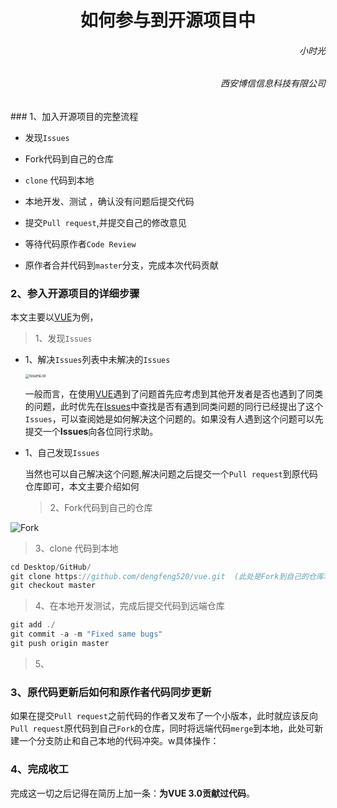 <h1><center>如何参与到开源项目中</center></h1>
<h6 align='right'>小时光</h6>
<h6  align='right'>西安博信信息科技有限公司</h6> 
### 1、加入开源项目的完整流程

* 发现`Issues`

* Fork代码到自己的仓库

* `clone` 代码到本地

* 本地开发、测试 ，确认没有问题后提交代码

* 提交`Pull request`,并提交自己的修改意见

* 等待代码原作者`Code Review`

* 原作者合并代码到`master`分支，完成本次代码贡献

  

### 2、参入开源项目的详细步骤

本文主要以[VUE](https://github.com/vuejs/vue)为例，

> 1、发现`Issues`

* 1、解决`Issues`列表中未解决的`Issues`

  

  <img src="/Users/boxinkeji/Desktop/MyBlocks/xiaoshiguangBlog/OpenSource/IssuesList.png" alt="IssuesList" style="zoom:40%;" />

  一般而言，在使用[VUE](https://github.com/vuejs/vue)遇到了问题首先应考虑到其他开发者是否也遇到了同类的问题，此时优先在[Issues](https://github.com/vuejs/vue/issues)中查找是否有遇到同类问题的同行已经提出了这个`Issues`，可以查阅她是如何解决这个问题的。如果没有人遇到这个问题可以先提交一个**Issues**向各位同行求助。

* 1、自己发现`Issues`

  当然也可以自己解决这个问题,解决问题之后提交一个`Pull request`到原代码仓库即可，本文主要介绍如何

  > 2、Fork代码到自己的仓库

![Fork](/Users/boxinkeji/Desktop/MyBlocks/xiaoshiguangBlog/OpenSource/Fork.png)

> 3、clone 代码到本地

```swift
cd Desktop/GitHub/
git clone https://github.com/dengfeng520/vue.git  (此处是Fork到自己的仓库地址)
git checkout master
```

> 4、在本地开发测试，完成后提交代码到远端仓库

```swift
git add ./  
git commit -a -m "Fixed same bugs"
git push origin master
```

> 5、



### 3、原代码更新后如何和原作者代码同步更新

如果在提交`Pull request`之前代码的作者又发布了一个小版本，此时就应该反向`Pull request`原代码到自己`Fork`的仓库，同时将远端代码`merge`到本地，此处可新建一个分支防止和自己本地的代码冲突。w具体操作：





### 4、完成收工

完成这一切之后记得在简历上加一条：**为VUE 3.0贡献过代码**。
